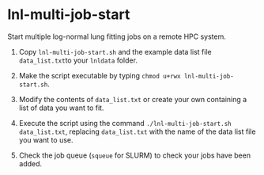 # lnl-multi-job-start
Start multiple log-normal lung fitting jobs on a remote HPC system.

1. Copy `lnl-multi-job-start.sh` and the example data list file `data_list.txt`to your `lnldata` folder.

2. Make the script executable by typing `chmod u+rwx lnl-multi-job-start.sh`.

3. Modify the contents of `data_list.txt` or create your own containing a list of data you want to fit.

4. Execute the script using the command `./lnl-multi-job-start.sh data_list.txt`, replacing `data_list.txt` with the
  name of the data list file you want to use.

5. Check the job queue (`squeue` for SLURM) to check your jobs have been added.

